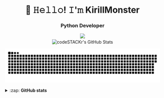 <h1 align="center">👋 𝙷𝚎𝚕𝚕𝚘! 𝙸'𝚖 KirillMonster</h1>

<h3 align="center">Python Developer</h3>
<p align="center">
 <!--<a href="https://www.youtube.com/channel/UCNrRkCTcOGKAvg45I-hX-3g"><img src="https://img.shields.io/badge/-YouTube-red?style=flat&logo=YouTube&logoColor=white"/></a><!-->
 <a href="https://tlgg.ru/Kirill_Monster"><img src="https://img.shields.io/badge/-Telegram-blue?style=flat&logo=Telegram&logoColor=white" /></a>
 <br>
 <img alt="codeSTACKr's GitHub Stats" src="https://komarev.com/ghpvc/?username=your-github-KirillMonster&color=green" />
</p>

<p align="center">
<img width="600" src="assets/github-snake.svg" alt="snake"/>
</p>

<details>
  <summary>:zap: <b>GitHub stats</b></summary>
  <p>
   <img align="middle"  alt="codeSTACKr's GitHub Stats" src="https://github-readme-stats.vercel.app/api?username=KirillMonster&show_icons=true&theme=dark" />
   <img align="middle" alt="codeSTACKr's GitHub Stats" src="https://github-readme-stats.vercel.app/api/top-langs/?username=KirillMonster&layout=compact&theme=dark" />  
   <br>
   <img align="middle" src="https://metrics.lecoq.io/KirillMonster" />
  </p>
</details>
